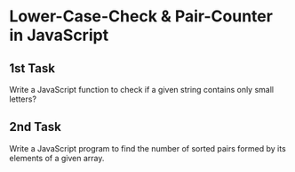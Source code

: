 # Lower-Case-Check & Pair-Counter in JavaScript
## 1st Task 
Write a JavaScript function to check if a given string contains only small letters?
## 2nd Task 
Write a JavaScript program to find the number of sorted pairs formed by its elements of a given array.
